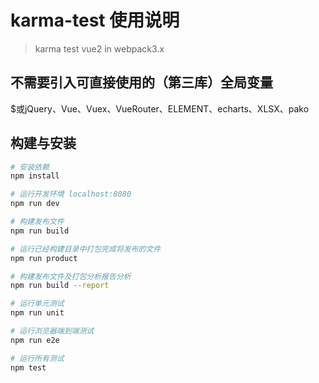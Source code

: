 # karma-test 使用说明

> karma test vue2 in webpack3.x

## 不需要引入可直接使用的（第三库）全局变量
$或jQuery、Vue、Vuex、VueRouter、ELEMENT、echarts、XLSX、pako
## 构建与安装

``` bash
# 安装依赖
npm install

# 运行开发环境 localhost:8080
npm run dev

# 构建发布文件
npm run build

# 运行已经构建目录中打包完成将发布的文件
npm run product

# 构建发布文件及打包分析报告分析
npm run build --report

# 运行单元测试
npm run unit

# 运行浏览器端到端测试
npm run e2e

# 运行所有测试
npm test
```
